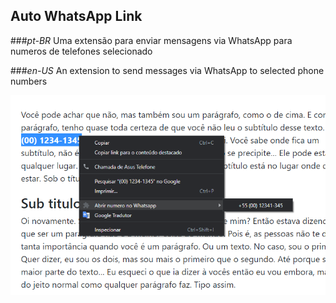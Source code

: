 ## Auto WhatsApp Link

###*pt-BR*
Uma extensão para enviar mensagens via WhatsApp para numeros de telefones selecionado

###*en-US*
An extension to send messages via WhatsApp to selected phone numbers

![screenshot](./screenshot.png)